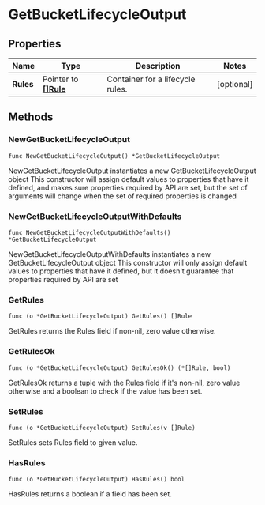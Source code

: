 # GetBucketLifecycleOutput

## Properties

|Name | Type | Description | Notes|
|------------ | ------------- | ------------- | -------------|
|**Rules** | Pointer to [**[]Rule**](Rule.md) | Container for a lifecycle rules. | [optional] |

## Methods

### NewGetBucketLifecycleOutput

`func NewGetBucketLifecycleOutput() *GetBucketLifecycleOutput`

NewGetBucketLifecycleOutput instantiates a new GetBucketLifecycleOutput object
This constructor will assign default values to properties that have it defined,
and makes sure properties required by API are set, but the set of arguments
will change when the set of required properties is changed

### NewGetBucketLifecycleOutputWithDefaults

`func NewGetBucketLifecycleOutputWithDefaults() *GetBucketLifecycleOutput`

NewGetBucketLifecycleOutputWithDefaults instantiates a new GetBucketLifecycleOutput object
This constructor will only assign default values to properties that have it defined,
but it doesn't guarantee that properties required by API are set

### GetRules

`func (o *GetBucketLifecycleOutput) GetRules() []Rule`

GetRules returns the Rules field if non-nil, zero value otherwise.

### GetRulesOk

`func (o *GetBucketLifecycleOutput) GetRulesOk() (*[]Rule, bool)`

GetRulesOk returns a tuple with the Rules field if it's non-nil, zero value otherwise
and a boolean to check if the value has been set.

### SetRules

`func (o *GetBucketLifecycleOutput) SetRules(v []Rule)`

SetRules sets Rules field to given value.

### HasRules

`func (o *GetBucketLifecycleOutput) HasRules() bool`

HasRules returns a boolean if a field has been set.


